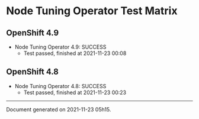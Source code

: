
Node Tuning Operator Test Matrix
================================

OpenShift 4.9
-------------


* Node Tuning Operator 4.9: SUCCESS
  - Test passed, finished at 2021-11-23 00:08

OpenShift 4.8
-------------


* Node Tuning Operator 4.8: SUCCESS
  - Test passed, finished at 2021-11-23 00:23

---
Document generated on 2021-11-23 05h15.
